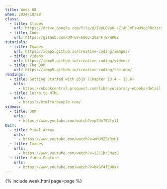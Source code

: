 ```yaml
---
title: Week 08
when: 2024/10/28
class:
  - title: Slides
    url: https://drive.google.com/file/d/1VpLOVp8_zZjAhJVFswU9gqJ8cXirzb5Q/
  - title: Code
    url: https://github.com/DM-GY-6063-2024F-B/WK08
tutorials:
  - title: Images
    url: https://idmp5.github.io/creative-coding/images/
  - title: Videos
    url: https://idmp5.github.io/creative-coding/videos/
  - title: The DOM
    url: https://idmp5.github.io/creative-coding/the-dom/
readings:
  - title: Getting Started with p5js (Chapter 13.4 - 13.6)
    urls:
      - https://ebookcentral.proquest.com/lib/nyulibrary-ebooks/detail.action?docID=4333728
  - title: Intro to HTML
    urls:
      - https://htmlforpeople.com/
videos:
  - title: DOM
    urls:
      - https://www.youtube.com/watch?v=p7UoTEVfy1I
DSCT:
  - title: Pixel Array
    urls:
      - https://www.youtube.com/watch?v=nMUMZ5YRxHI
  - title: Images
    urls:
      - https://www.youtube.com/watch?v=i2C1hrJMwz0
  - title: Video Capture
    urls:
      - https://www.youtube.com/watch?v=bkGf4fEHKak
---
```

{% include week.html page=page %}
